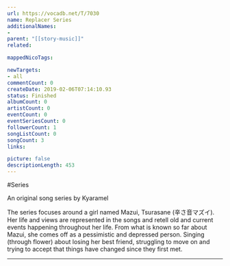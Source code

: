```yaml
---
url: https://vocadb.net/T/7030
name: Replacer Series
additionalNames: 
- 
parent: "[[story-music]]"
related:

mappedNicoTags:

newTargets:
- all
commentCount: 0
createDate: 2019-02-06T07:14:10.93
status: Finished
albumCount: 0
artistCount: 0
eventCount: 0
eventSeriesCount: 0
followerCount: 1
songListCount: 0
songCount: 3
links: 

picture: false
descriptionLength: 453
---
```


#Series

An original song series by Kyaramel

The series focuses around a girl named Mazui, Tsurasane (辛さ音マズイ). Her life and views are represented in the songs and retell old and current events happening throughout her life. 
From what is known so far about Mazui, she comes off as a pessimistic and depressed person. Singing (through flower) about losing her best friend, struggling to move on and trying to accept that things have changed since they first met.

---

